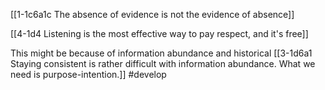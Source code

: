[[1-1c6a1c The absence of evidence is not the evidence of absence]]

[[4-1d4 Listening is the most effective way to pay respect, and it's free]]

This might be because of information abundance and historical
	[[3-1d6a1 Staying consistent is rather difficult with information abundance. What we need is purpose-intention.]]
#develop 